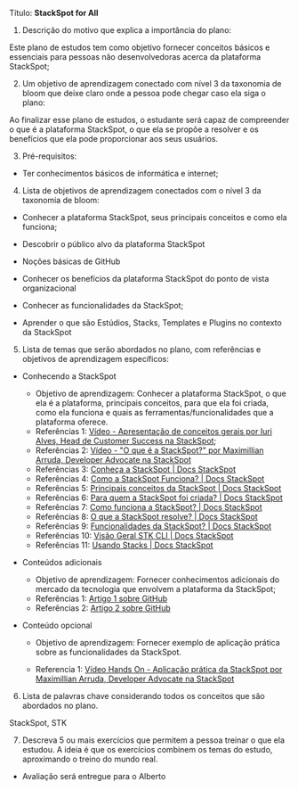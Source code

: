 Título: **StackSpot for All**



1. Descrição do motivo que explica a importância do plano:

Este plano de estudos tem como objetivo fornecer conceitos básicos e essenciais para pessoas não desenvolvedoras acerca da plataforma StackSpot;



2. Um objetivo de aprendizagem conectado com nível 3 da taxonomia de bloom que deixe claro onde a pessoa pode chegar caso ela siga o plano:

Ao finalizar esse plano de estudos, o estudante será capaz de compreender o que é a plataforma StackSpot, o que ela se propõe a resolver e os benefícios que ela pode proporcionar aos seus usuários.

3. Pré-requisitos:

- Ter conhecimentos básicos de informática e internet;

  

4. Lista de objetivos de aprendizagem conectados com o nível 3 da taxonomia de bloom:

- Conhecer a plataforma StackSpot, seus principais conceitos e como ela funciona;

- Descobrir o público alvo da plataforma StackSpot

- Noções básicas de GitHub

- Conhecer os benefícios da plataforma StackSpot do ponto de vista organizacional

- Conhecer as funcionalidades da StackSpot;

- Aprender o que são Estúdios, Stacks, Templates e Plugins no contexto da StackSpot

  

5. Lista de temas que serão abordados no plano, com referências e objetivos de aprendizagem específicos:

- Conhecendo a StackSpot

  - Objetivo de aprendizagem: Conhecer a plataforma StackSpot, o que ela é a plataforma, principais conceitos, para que ela foi criada, como ela funciona e quais as ferramentas/funcionalidades que a plataforma oferece.
  - Referências 1: [Vídeo - Apresentação de conceitos gerais por Iuri Alves, Head de Customer Success na StackSpot](https://www.youtube.com/watch?v=WEXjmMqvgfk);
  - Referências 2: [Vídeo - "O que é a StackSpot?" por Maximillian Arruda, Developer Advocate na StackSpot](https://www.youtube.com/watch?v=LcWSEizPizk)
  - Referências 3: [Conheça a StackSpot | Docs StackSpot](https://docs.stackspot.com/docs/getting-started/)
  - Referências 4: [Como a StackSpot Funciona? | Docs StackSpot](https://docs.stackspot.com/docs/getting-started/how-it-works/#o-que-%C3%A9-a-stackspot)
  - Referências 5: [Principais conceitos da StackSpot | Docs StackSpot](https://docs.stackspot.com/docs/getting-started/how-it-works/#principais-conceitos)
  - Referências 6: [Para quem a StackSpot foi criada? | Docs StackSpot](https://docs.stackspot.com/docs/getting-started/how-it-works/#para-quem-a-stackspot-foi-criada)
  - Referências 7: [Como funciona a StackSpot? | Docs StackSpot](https://docs.stackspot.com/docs/getting-started/how-it-works/#como-funciona)
  - Referências 8: [O que a StackSpot resolve? | Docs StackSpot](https://docs.stackspot.com/docs/getting-started/how-it-works/#o-que-a-stackspot-resolve)
  - Referências 9: [Funcionalidades da StackSpot? | Docs StackSpot](https://docs.stackspot.com/docs/getting-started/how-it-works/#funcionalidades-da-stackspot)
  - Referências 10: [Visão Geral STK CLI | Docs StackSpot](https://docs.stackspot.com/docs/stk-cli/overview/)
  - Referências 11: [Usando Stacks | Docs StackSpot](https://docs.stackspot.com/docs/use-stacks/user-quickstart/)

- Conteúdos adicionais

  - Objetivo de aprendizagem: Fornecer conhecimentos adicionais do mercado da tecnologia que envolvem a plataforma da StackSpot; 
  - Referências 1: [Artigo 1 sobre GitHub](https://tecnoblog.net/responde/o-que-e-github/) 
  - Referências 2: [Artigo 2 sobre GitHub](https://www.techtudo.com.br/listas/2021/05/o-que-e-o-github-veja-para-que-serve-a-rede-social-de-programadores.ghtml) 

- Conteúdo opcional

  - Objetivo de aprendizagem: Fornecer exemplo de aplicação prática sobre as funcionalidades da StackSpot.

  - Referencia 1: [Vídeo Hands On - Aplicação prática da StackSpot por Maximillian Arruda, Developer Advocate na StackSpot](https://www.youtube.com/watch?v=wpTfMwM5S7s)

    


6. Lista de palavras chave considerando todos os conceitos que são abordados no plano.

StackSpot, STK



7. Descreva 5 ou mais exercícios que permitem a pessoa treinar o que ela estudou. A ideia é que os exercícios combinem os temas do estudo, aproximando o treino do mundo real.

- Avaliação será entregue para o Alberto

  

